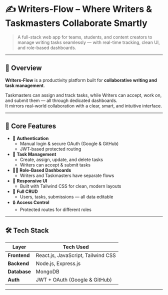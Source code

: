 # ✍️ Writers-Flow – Where Writers & Taskmasters Collaborate Smartly

> A full-stack web app for teams, students, and content creators to manage writing tasks seamlessly — with real-time tracking, clean UI, and role-based dashboards.

---

## 📖 Overview

**Writers-Flow** is a productivity platform built for **collaborative writing and task management**.

Taskmasters can assign and track tasks, while Writers can accept, work on, and submit them — all through dedicated dashboards.  
It mirrors real-world collaboration with a clear, smart, and intuitive interface.

---

## 🚀 Core Features

- 🔐 **Authentication**
  - Manual login & secure OAuth (Google & GitHub)
  - JWT-based protected routing
- 📜 **Task Management**
  - Create, assign, update, and delete tasks
  - Writers can accept & submit tasks
- 🧑‍💻 **Role-Based Dashboards**
  - Writers and Taskmasters have separate flows
- 📱 **Responsive UI**
  - Built with Tailwind CSS for clean, modern layouts
- 🧩 **Full CRUD**
  - Users, tasks, submissions — all data editable
- 🔒 **Access Control**
  - Protected routes for different roles

---

## 🛠️ Tech Stack

| Layer        | Tech Used                             |
|--------------|----------------------------------------|
| **Frontend** | React.js, JavaScript, Tailwind CSS     |
| **Backend**  | Node.js, Express.js                    |
| **Database** | MongoDB                                |
| **Auth**     | JWT + OAuth (Google & GitHub)          |

---



